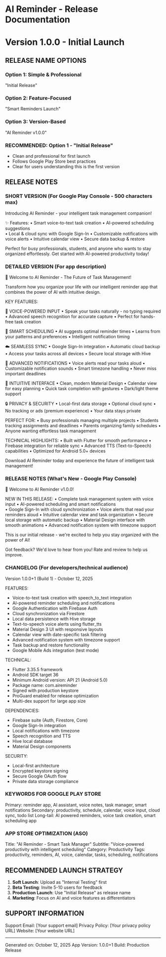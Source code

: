 # AI Reminder - Release Documentation
# Version 1.0.0 - Initial Launch

## RELEASE NAME OPTIONS

### Option 1: Simple & Professional
"Initial Release"

### Option 2: Feature-Focused
"Smart Reminders Launch"

### Option 3: Version-Based
"AI Reminder v1.0.0"

### RECOMMENDED: Option 1 - "Initial Release"
- Clean and professional for first launch
- Follows Google Play Store best practices
- Clear for users understanding this is the first version

## RELEASE NOTES

### SHORT VERSION (For Google Play Console - 500 characters max)
Introducing AI Reminder - your intelligent task management companion! 

✨ Features:
• Smart voice-to-text task creation
• AI-powered scheduling suggestions  
• Local & cloud sync with Google Sign-In
• Customizable notifications with voice alerts
• Intuitive calendar view
• Secure data backup & restore

Perfect for busy professionals, students, and anyone who wants to stay organized effortlessly. Get started with AI-powered productivity today!

### DETAILED VERSION (For app description)
🤖 Welcome to AI Reminder - The Future of Task Management!

Transform how you organize your life with our intelligent reminder app that combines the power of AI with intuitive design.

KEY FEATURES:

🎤 VOICE-POWERED INPUT
• Speak your tasks naturally - no typing required
• Advanced speech recognition for accurate capture
• Perfect for hands-free task creation

🧠 SMART SCHEDULING
• AI suggests optimal reminder times
• Learns from your patterns and preferences
• Intelligent notification timing

☁️ SEAMLESS SYNC
• Google Sign-In integration
• Automatic cloud backup
• Access your tasks across all devices
• Secure local storage with Hive

🔔 ADVANCED NOTIFICATIONS
• Voice alerts read your tasks aloud
• Customizable notification sounds
• Smart timezone handling
• Never miss important deadlines

📅 INTUITIVE INTERFACE
• Clean, modern Material Design
• Calendar view for easy planning
• Quick task completion with gestures
• Dark/light theme support

🔒 PRIVACY & SECURITY
• Local-first data storage
• Optional cloud sync
• No tracking or ads (premium experience)
• Your data stays private

PERFECT FOR:
• Busy professionals managing multiple projects
• Students tracking assignments and deadlines
• Parents organizing family schedules
• Anyone wanting effortless task management

TECHNICAL HIGHLIGHTS:
• Built with Flutter for smooth performance
• Firebase integration for reliable sync
• Advanced TTS (Text-to-Speech) capabilities
• Optimized for Android 5.0+ devices

Download AI Reminder today and experience the future of intelligent task management!

### RELEASE NOTES (What's New - Google Play Console)
🎉 Welcome to AI Reminder v1.0.0!

NEW IN THIS RELEASE:
• Complete task management system with voice input
• AI-powered scheduling and smart notifications  
• Google Sign-In with cloud synchronization
• Voice alerts that read your reminders aloud
• Intuitive calendar view and task organization
• Secure local storage with automatic backup
• Material Design interface with smooth animations
• Advanced notification system with timezone support

This is our initial release - we're excited to help you stay organized with the power of AI!

Got feedback? We'd love to hear from you! Rate and review to help us improve.

### CHANGELOG (For developers/technical audience)
Version 1.0.0+1 (Build 1) - October 12, 2025

FEATURES:
- Voice-to-text task creation with speech_to_text integration
- AI-powered reminder scheduling and notifications
- Google Authentication with Firebase Auth
- Cloud synchronization via Firestore
- Local data persistence with Hive storage
- Text-to-speech voice alerts using flutter_tts
- Material Design 3 UI with responsive layouts
- Calendar view with date-specific task filtering
- Advanced notification system with timezone support
- Task backup and restore functionality
- Google Mobile Ads integration (test mode)

TECHNICAL:
- Flutter 3.35.5 framework
- Android SDK target 36
- Minimum Android version: API 21 (Android 5.0)
- Package name: com.aireminder
- Signed with production keystore
- ProGuard enabled for release optimization
- Multi-dex support for large app size

DEPENDENCIES:
- Firebase suite (Auth, Firestore, Core)
- Google Sign-In integration
- Local notifications with timezone
- Speech recognition and TTS
- Hive local database
- Material Design components

SECURITY:
- Local-first architecture
- Encrypted keystore signing
- Secure Google OAuth flow
- Private data storage compliance

### KEYWORDS FOR GOOGLE PLAY STORE
Primary: reminder app, AI assistant, voice notes, task manager, smart notifications
Secondary: productivity, schedule, calendar, voice input, cloud sync, todo list
Long-tail: AI powered reminders, voice task creation, smart scheduling app

### APP STORE OPTIMIZATION (ASO)
Title: "AI Reminder - Smart Task Manager"
Subtitle: "Voice-powered productivity with intelligent scheduling"
Category: Productivity
Tags: productivity, reminders, AI, voice, calendar, tasks, scheduling, notifications

## RECOMMENDED LAUNCH STRATEGY

1. **Soft Launch**: Upload as "Internal Testing" first
2. **Beta Testing**: Invite 5-10 users for feedback  
3. **Production Launch**: Use "Initial Release" as release name
4. **Marketing**: Focus on AI and voice features as differentiators

## SUPPORT INFORMATION

Support Email: [Your support email]
Privacy Policy: [Your privacy policy URL]
Website: [Your website URL]

---
Generated on: October 12, 2025
App Version: 1.0.0+1
Build: Production Release